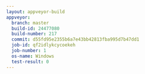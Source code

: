 ```yaml
---
layout: appveyor-build
appveyor:
  branch: master
  build-id: 24477080
  build-number: 217
  commit: d55fd95e2355b6a7e43bb42813fba995d7b47dd1
  job-id: qf2idlykcycoekeh
  job-number: 1
  os-name: Windows
  test-result: 0
---
```

